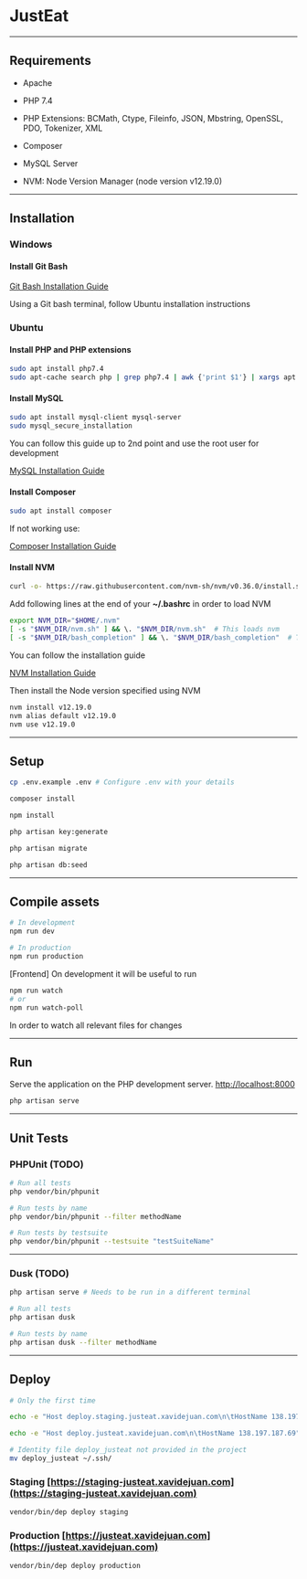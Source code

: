# JustEat

-------

## Requirements

- Apache

- PHP 7.4

- PHP Extensions: BCMath, Ctype, Fileinfo, JSON, Mbstring, OpenSSL, PDO, Tokenizer, XML

- Composer

- MySQL Server

- NVM: Node Version Manager (node version v12.19.0)

-------

## Installation

### Windows

#### Install Git Bash ####
[Git Bash Installation Guide](https://www.stanleyulili.com/git/how-to-install-git-bash-on-windows/)

Using a Git bash terminal, follow Ubuntu installation instructions


### Ubuntu

#### Install PHP and PHP extensions ####

```bash
sudo apt install php7.4
sudo apt-cache search php | grep php7.4 | awk {'print $1'} | xargs apt install -y
```

#### Install MySQL ####
```bash
sudo apt install mysql-client mysql-server
sudo mysql_secure_installation
```
You can follow this guide up to 2nd point and use the root user for development

[MySQL Installation Guide](https://www.digitalocean.com/community/tutorials/how-to-install-mysql-on-ubuntu-20-04-es)


#### Install Composer ####
```bash
sudo apt install composer
```
If not working use:

[Composer Installation Guide](https://www.digitalocean.com/community/tutorials/how-to-install-and-use-composer-on-ubuntu-20-04-es)


#### Install NVM ####
```bash
curl -o- https://raw.githubusercontent.com/nvm-sh/nvm/v0.36.0/install.sh | bash
```
Add following lines at the end of your **~/.bashrc** in order to load NVM
```bash
export NVM_DIR="$HOME/.nvm"
[ -s "$NVM_DIR/nvm.sh" ] && \. "$NVM_DIR/nvm.sh"  # This loads nvm
[ -s "$NVM_DIR/bash_completion" ] && \. "$NVM_DIR/bash_completion"  # This loads nvm bash_completion

```

You can follow the installation guide

[NVM Installation Guide](https://github.com/nvm-sh/nvm#installing-and-updating)

Then install the Node version specified using NVM
```bash
nvm install v12.19.0
nvm alias default v12.19.0
nvm use v12.19.0
```

-------

## Setup
```bash
cp .env.example .env # Configure .env with your details

composer install

npm install

php artisan key:generate

php artisan migrate

php artisan db:seed
```

-------

## Compile assets
```bash
# In development
npm run dev

# In production
npm run production
```
[Frontend] On development it will be useful to run
```bash
npm run watch
# or
npm run watch-poll
```
In order to watch all relevant files for changes

-------

## Run
Serve the application on the PHP development server. [http://localhost:8000](http://localhost:8000)
```bash
php artisan serve
```

-------

## Unit Tests

### PHPUnit (TODO)
```bash
# Run all tests
php vendor/bin/phpunit

# Run tests by name
php vendor/bin/phpunit --filter methodName

# Run tests by testsuite
php vendor/bin/phpunit --testsuite "testSuiteName"
```

-------

### Dusk (TODO)
```bash
php artisan serve # Needs to be run in a different terminal

# Run all tests
php artisan dusk

# Run tests by name
php artisan dusk --filter methodName
```

-------

## Deploy

```bash
# Only the first time

echo -e "Host deploy.staging.justeat.xavidejuan.com\n\tHostName 138.197.187.69" | tee -a ~/.ssh/config

echo -e "Host deploy.justeat.xavidejuan.com\n\tHostName 138.197.187.69" | tee -a ~/.ssh/config

# Identity file deploy_justeat not provided in the project
mv deploy_justeat ~/.ssh/
```

### Staging [https://staging-justeat.xavidejuan.com](https://staging-justeat.xavidejuan.com)

```bash
vendor/bin/dep deploy staging
```

### Production [https://justeat.xavidejuan.com](https://justeat.xavidejuan.com)

```bash
vendor/bin/dep deploy production
```